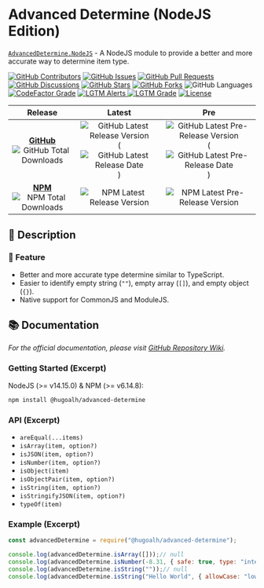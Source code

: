 # Advanced Determine (NodeJS Edition)

[`AdvancedDetermine.NodeJS`](https://github.com/hugoalh-studio/advanced-determine-nodejs) - A NodeJS module to provide a better and more accurate way to determine item type.

[![GitHub Contributors](https://img.shields.io/github/contributors/hugoalh-studio/advanced-determine-nodejs?label=Contributors&logo=github&logoColor=ffffff&style=flat-square)](https://github.com/hugoalh-studio/advanced-determine-nodejs/graphs/contributors)
[![GitHub Issues](https://img.shields.io/github/issues-raw/hugoalh-studio/advanced-determine-nodejs?label=Issues&logo=github&logoColor=ffffff&style=flat-square)](https://github.com/hugoalh-studio/advanced-determine-nodejs/issues)
[![GitHub Pull Requests](https://img.shields.io/github/issues-pr-raw/hugoalh-studio/advanced-determine-nodejs?label=Pull%20Requests&logo=github&logoColor=ffffff&style=flat-square)](https://github.com/hugoalh-studio/advanced-determine-nodejs/pulls)
[![GitHub Discussions](https://img.shields.io/github/discussions/hugoalh-studio/advanced-determine-nodejs?label=Discussions&logo=github&logoColor=ffffff&style=flat-square)](https://github.com/hugoalh-studio/advanced-determine-nodejs/discussions)
[![GitHub Stars](https://img.shields.io/github/stars/hugoalh-studio/advanced-determine-nodejs?label=Stars&logo=github&logoColor=ffffff&style=flat-square)](https://github.com/hugoalh-studio/advanced-determine-nodejs/stargazers)
[![GitHub Forks](https://img.shields.io/github/forks/hugoalh-studio/advanced-determine-nodejs?label=Forks&logo=github&logoColor=ffffff&style=flat-square)](https://github.com/hugoalh-studio/advanced-determine-nodejs/network/members)
![GitHub Languages](https://img.shields.io/github/languages/count/hugoalh-studio/advanced-determine-nodejs?label=Languages&logo=github&logoColor=ffffff&style=flat-square)
[![CodeFactor Grade](https://img.shields.io/codefactor/grade/github/hugoalh-studio/advanced-determine-nodejs?label=Grade&logo=codefactor&logoColor=ffffff&style=flat-square)](https://www.codefactor.io/repository/github/hugoalh-studio/advanced-determine-nodejs)
[![LGTM Alerts](https://img.shields.io/lgtm/alerts/g/hugoalh-studio/advanced-determine-nodejs?label=Alerts&logo=lgtm&logoColor=ffffff&style=flat-square)
![LGTM Grade](https://img.shields.io/lgtm/grade/javascript/g/hugoalh-studio/advanced-determine-nodejs?label=Grade&logo=lgtm&logoColor=ffffff&style=flat-square)](https://lgtm.com/projects/g/hugoalh-studio/advanced-determine-nodejs)
[![License](https://img.shields.io/static/v1?label=License&message=MIT&color=brightgreen&style=flat-square)](./LICENSE.md)

| **Release** | **Latest** | **Pre** |
|:-:|:-:|:-:|
| [**GitHub**](https://github.com/hugoalh-studio/advanced-determine-nodejs/releases) ![GitHub Total Downloads](https://img.shields.io/github/downloads/hugoalh-studio/advanced-determine-nodejs/total?label=%20&style=flat-square) | ![GitHub Latest Release Version](https://img.shields.io/github/release/hugoalh-studio/advanced-determine-nodejs?sort=semver&label=%20&style=flat-square) (![GitHub Latest Release Date](https://img.shields.io/github/release-date/hugoalh-studio/advanced-determine-nodejs?label=%20&style=flat-square)) | ![GitHub Latest Pre-Release Version](https://img.shields.io/github/release/hugoalh-studio/advanced-determine-nodejs?include_prereleases&sort=semver&label=%20&style=flat-square) (![GitHub Latest Pre-Release Date](https://img.shields.io/github/release-date-pre/hugoalh-studio/advanced-determine-nodejs?label=%20&style=flat-square)) |
| [**NPM**](https://www.npmjs.com/package/@hugoalh/advanced-determine) ![NPM Total Downloads](https://img.shields.io/npm/dt/@hugoalh/advanced-determine?label=%20&style=flat-square) | ![NPM Latest Release Version](https://img.shields.io/npm/v/@hugoalh/advanced-determine/latest?label=%20&style=flat-square) | ![NPM Latest Pre-Release Version](https://img.shields.io/npm/v/@hugoalh/advanced-determine/pre?label=%20&style=flat-square) |

## 📝 Description

### 🌟 Feature

- Better and more accurate type determine similar to TypeScript.
- Easier to identify empty string (`""`), empty array (`[]`), and empty object (`{}`).
- Native support for CommonJS and ModuleJS.

## 📚 Documentation

*For the official documentation, please visit [GitHub Repository Wiki](https://github.com/hugoalh-studio/advanced-determine-nodejs/wiki).*

### Getting Started (Excerpt)

NodeJS (>= v14.15.0) & NPM (>= v6.14.8):

```sh
npm install @hugoalh/advanced-determine
```

### API (Excerpt)

- `areEqual(...items)`
- `isArray(item, option?)`
- `isJSON(item, option?)`
- `isNumber(item, option?)`
- `isObject(item)`
- `isObjectPair(item, option?)`
- `isString(item, option?)`
- `isStringifyJSON(item, option?)`
- `typeOf(item)`

### Example (Excerpt)

```js
const advancedDetermine = require("@hugoalh/advanced-determine");

console.log(advancedDetermine.isArray([]));// null
console.log(advancedDetermine.isNumber(-8.31, { safe: true, type: "integer" }));// false
console.log(advancedDetermine.isString(""));// null
console.log(advancedDetermine.isString("Hello World", { allowCase: "lower" }));// false
```
